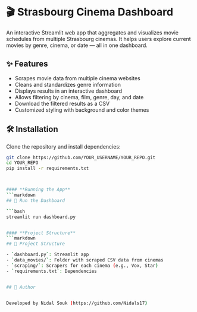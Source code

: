 # 🎬 Strasbourg Cinema Dashboard

An interactive Streamlit web app that aggregates and visualizes movie schedules from multiple Strasbourg cinemas. It helps users explore current movies by genre, cinema, or date — all in one dashboard.

## ✨ Features

- Scrapes movie data from multiple cinema websites
- Cleans and standardizes genre information
- Displays results in an interactive dashboard
- Allows filtering by cinema, film, genre, day, and date
- Download the filtered results as a CSV
- Customized styling with background and color themes

## 🛠️ Installation

Clone the repository and install dependencies:

```bash
git clone https://github.com/YOUR_USERNAME/YOUR_REPO.git
cd YOUR_REPO
pip install -r requirements.txt



#### **Running the App**
```markdown
## 🚀 Run the Dashboard

```bash
streamlit run dashboard.py


#### **Project Structure**
```markdown
## 📁 Project Structure

- `dashboard.py`: Streamlit app
- `data_movies/`: Folder with scraped CSV data from cinemas
- `scraping/`: Scrapers for each cinema (e.g., Vox, Star)
- `requirements.txt`: Dependencies


## 👤 Author


Developed by Nidal Souk (https://github.com/Nidals17)
